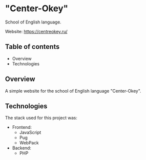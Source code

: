 # "Center-Okey"
School of English language.

Website: https://centreokey.ru/

## Table of contents
- Overview
- Technologies

## Overview
A simple website for the school of English language "Center-Okey".

## Technologies
The stack used for this project was:
- Frontend:
  - JavaScript
  - Pug
  - WebPack
- Backend:
  - PHP
